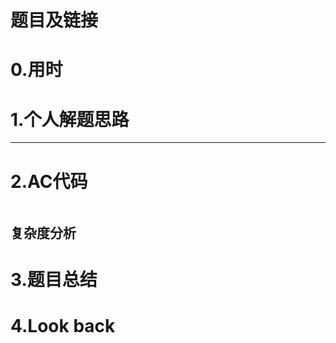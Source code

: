 # 题目及链接

# 0.用时



# 1.个人解题思路





******************

# 2.AC代码

```C++

```

## 复杂度分析





# 3.题目总结





# 4.Look back

